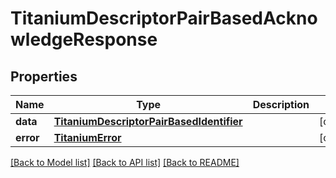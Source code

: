 # TitaniumDescriptorPairBasedAcknowledgeResponse


## Properties
Name | Type | Description | Notes
------------ | ------------- | ------------- | -------------
**data** | [**TitaniumDescriptorPairBasedIdentifier**](TitaniumDescriptorPairBasedIdentifier.md) |  | [optional] 
**error** | [**TitaniumError**](TitaniumError.md) |  | [optional] 

[[Back to Model list]](../README.md#documentation-for-models) [[Back to API list]](../README.md#documentation-for-api-endpoints) [[Back to README]](../README.md)


